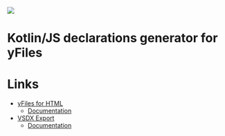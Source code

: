 <a href="https://travis-ci.org/turansky/yfiles-kotlin"><img src="https://travis-ci.org/turansky/yfiles-kotlin.svg?branch=master"></a>

# Kotlin/JS declarations generator for yFiles

# Links
* [yFiles for HTML](https://www.yworks.com/products/yfiles-for-html)
  * [Documentation](http://docs.yworks.com/yfileshtml/)
* [VSDX Export](https://www.yworks.com/products/yfiles-for-html/vsdx-export)
  * [Documentation](https://docs.yworks.com/vsdx-html/)
